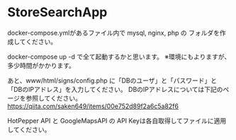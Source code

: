 # StoreSearchApp

docker-compose.ymlがあるファイル内で
mysql, nginx, php の フォルダを作成してください。

docker-compose up -d で全て起動するかと思います。
※環境にもよりますが、多少時間がかかります。

あと、www/html/signs/config.php に「DBのユーザ」と「パスワード」と「DBのIPアドレス」を入力してください。
DBのIPアドレスについては下記のページを参照してください。
https://qiita.com/saken649/items/00e752d89f2a6c5a82f6

HotPepper API と GoogleMapsAPI の API Keyは各自取得してファイルに適用してください。
